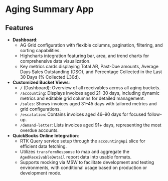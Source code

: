 # Aging Summary App

## Features

- **Dashboard**:
  - AG Grid configuration with flexible columns, pagination, filtering, and sorting capabilities.
  - Highcharts integration featuring bar, area, and trend charts for comprehensive data visualization.
  - Key metrics cards displaying Total AR, Past-Due amounts, Average Days Sales Outstanding (DSO), and Percentage Collected in the Last 30 Days (% Collected L30d).
- **Customized Bucket Views**:
  - `/` (Dashboard): Overview of all receivables across all aging buckets.
  - `/accounting`: Displays invoices aged 21–30 days, including dynamic metrics and editable grid columns for detailed management.
  - `/sales`: Shows invoices aged 31–45 days with tailored metrics and grid configurations.
  - `/escalation`: Contains invoices aged 46–90 days for focused follow-up.
  - `/demand-letter`: Lists invoices aged 91+ days, representing the most overdue accounts.
- **QuickBooks Online Integration**:
  - RTK Query service setup through the `accountingApi` slice for efficient data fetching.
  - Utilizes `transformResponse` to map and aggregate the `AgedReceivableDetail` report data into usable formats.
  - Supports mocking via MSW to facilitate development and testing environments, with conditional usage based on production or development mode.
